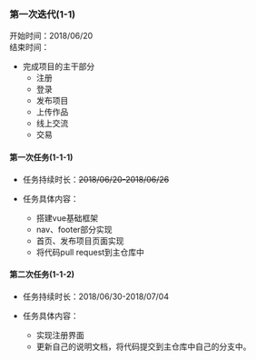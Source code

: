 ### 第一次迭代(1-1)    

开始时间：2018/06/20   
结束时间：

* 完成项目的主干部分
  * 注册
  * 登录
  * 发布项目
  * 上传作品
  * 线上交流
  * 交易

#### 第一次任务(1-1-1)   

* 任务持续时长：~~2018/06/20-2018/06/26~~   

* 任务具体内容：  
  * 搭建vue基础框架
  * nav、footer部分实现
  * 首页、发布项目页面实现
  * 将代码pull request到主仓库中

  
#### 第二次任务(1-1-2)   

* 任务持续时长：2018/06/30-2018/07/04   

* 任务具体内容：  
  * 实现注册界面
  * 更新自己的说明文档，将代码提交到主仓库中自己的分支中。